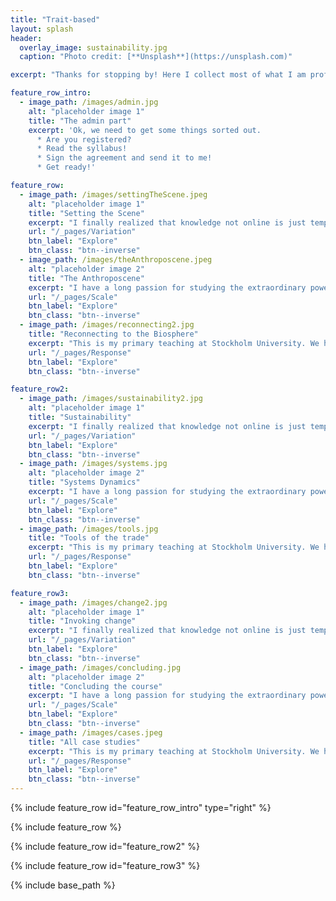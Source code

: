 ```yaml
---
title: "Trait-based"
layout: splash
header:
  overlay_image: sustainability.jpg
  caption: "Photo credit: [**Unsplash**](https://unsplash.com)"

excerpt: "Thanks for stopping by! Here I collect most of what I am professionally interested in and currently pursuing. I hope you will find something useful or entertaining. **Sincerely, Jon Norberg**"

feature_row_intro:
  - image_path: /images/admin.jpg
    alt: "placeholder image 1"
    title: "The admin part"
    excerpt: 'Ok, we need to get some things sorted out.
      * Are you registered?
      * Read the syllabus!
      * Sign the agreement and send it to me!
      * Get ready!'

feature_row:
  - image_path: /images/settingTheScene.jpeg
    alt: "placeholder image 1"
    title: "Setting the Scene"
    excerpt: "I finally realized that knowledge not online is just temporally archived (inside me). So, for the better or worse, here is where I put thoughts and ideas to share"
    url: "/_pages/Variation"
    btn_label: "Explore"
    btn_class: "btn--inverse"
  - image_path: /images/theAnthroposcene.jpeg
    alt: "placeholder image 2"
    title: "The Anthroposcene"
    excerpt: "I have a long passion for studying the extraordinary powerful and beautiful processes that make up complex adaptive systems. I primarlily use this knowledge to understand the criteria for selforganized sustainability. I use this material to teach a graduate course"
    url: "/_pages/Scale"
    btn_label: "Explore"
    btn_class: "btn--inverse"
  - image_path: /images/reconnecting2.jpg
    title: "Reconnecting to the Biosphere"
    excerpt: "This is my primary teaching at Stockholm University. We have some amazing people at my department and an amazing Master program. For those that cannot get into that one, I have compressed parts of it into an online course (that you can get university credits for)."
    url: "/_pages/Response"
    btn_label: "Explore"
    btn_class: "btn--inverse"

feature_row2:
  - image_path: /images/sustainability2.jpg
    alt: "placeholder image 1"
    title: "Sustainability"
    excerpt: "I finally realized that knowledge not online is just temporally archived (inside me). So, for the better or worse, here is where I put thoughts and ideas to share"
    url: "/_pages/Variation"
    btn_label: "Explore"
    btn_class: "btn--inverse"
  - image_path: /images/systems.jpg
    alt: "placeholder image 2"
    title: "Systems Dynamics"
    excerpt: "I have a long passion for studying the extraordinary powerful and beautiful processes that make up complex adaptive systems. I primarlily use this knowledge to understand the criteria for selforganized sustainability. I use this material to teach a graduate course"
    url: "/_pages/Scale"
    btn_label: "Explore"
    btn_class: "btn--inverse"
  - image_path: /images/tools.jpg
    title: "Tools of the trade"
    excerpt: "This is my primary teaching at Stockholm University. We have some amazing people at my department and an amazing Master program. For those that cannot get into that one, I have compressed parts of it into an online course (that you can get university credits for)."
    url: "/_pages/Response"
    btn_label: "Explore"
    btn_class: "btn--inverse"

feature_row3:
  - image_path: /images/change2.jpg
    alt: "placeholder image 1"
    title: "Invoking change"
    excerpt: "I finally realized that knowledge not online is just temporally archived (inside me). So, for the better or worse, here is where I put thoughts and ideas to share"
    url: "/_pages/Variation"
    btn_label: "Explore"
    btn_class: "btn--inverse"
  - image_path: /images/concluding.jpg
    alt: "placeholder image 2"
    title: "Concluding the course"
    excerpt: "I have a long passion for studying the extraordinary powerful and beautiful processes that make up complex adaptive systems. I primarlily use this knowledge to understand the criteria for selforganized sustainability. I use this material to teach a graduate course"
    url: "/_pages/Scale"
    btn_label: "Explore"
    btn_class: "btn--inverse"
  - image_path: /images/cases.jpeg
    title: "All case studies"
    excerpt: "This is my primary teaching at Stockholm University. We have some amazing people at my department and an amazing Master program. For those that cannot get into that one, I have compressed parts of it into an online course (that you can get university credits for)."
    url: "/_pages/Response"
    btn_label: "Explore"
    btn_class: "btn--inverse"
---
```


{% include feature_row id="feature_row_intro" type="right" %}

{% include feature_row %}

{% include feature_row id="feature_row2" %}

{% include feature_row id="feature_row3" %}

{% include base_path %}
